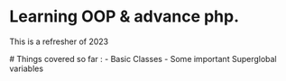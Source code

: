 # Learning OOP & advance php.

<p>This is a refresher of 2023</p>
# Things covered so far : 
 - Basic Classes
 - Some important Superglobal variables
